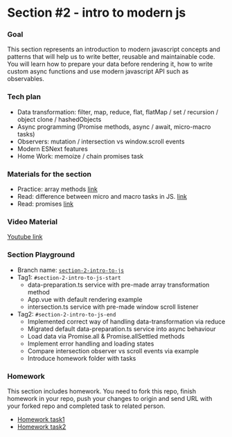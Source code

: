 # Section #2 - intro to modern js

### Goal
This section represents an introduction to modern javascript concepts and patterns that will help us to write better, reusable and maintainable code. You will learn how to prepare your data before rendering it, how to write custom async functions and use modern javascript API such as observables.


### Tech plan
- Data transformation: filter, map, reduce, flat, flatMap / set / recursion / object clone / hashedObjects
- Async programming (Promise methods, async / await, micro-macro tasks)
- Observers: mutation / intersection vs window.scroll events
- Modern ESNext features
- Home Work: memoize / chain promises task

### Materials for the section
- Practice: array methods [link](https://www.w3schools.com/js/js_array_methods.asp)
- Read: difference between micro and macro tasks in JS. [link](https://javascript.info/event-loop)
- Read: promises [link](https://developer.mozilla.org/en-US/docs/Web/JavaScript/Reference/Global_Objects/Promise)

### Video Material
[Youtube link](https://www.youtube.com/watch?v=8aGmLc6EvSs)

### Section Playground
- Branch name: [`section-2-intro-to-js`](https://github.com/Softonix/softonix-incubator/tree/section-2-intro-to-js)
- Tag1: `#section-2-intro-to-js-start`
    - data-preparation.ts service with pre-made array transformation method
    - App.vue with default rendering example
    - intersection.ts service with pre-made window scroll listener
- Tag2: `#section-2-intro-to-js-end`
    - Implemented correct way of handling data-transformation via reduce
    - Migrated default data-preparation.ts service into async behaviour
    - Load data via Promise.all & Promise.allSettled methods
    - Implement error handling and loading states
    - Compare intersection observer vs scroll events via example
    - Introduce homework folder with tasks

### Homework
This section includes homework. You need to fork this repo, finish homework in your repo, push your changes to origin and send URL with your forked repo and completed task to related person.

- [Homework task1](https://github.com/Softonix/softonix-incubator/blob/section-2-intro-to-js/src/homework/homework-1-promises.js)
- [Homework task2](https://github.com/Softonix/softonix-incubator/blob/section-2-intro-to-js/src/homework/homework-2-memoize.js)
